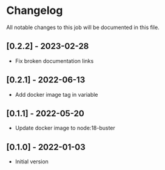 # Changelog
All notable changes to this job will be documented in this file.

## [0.2.2] - 2023-02-28
* Fix broken documentation links

## [0.2.1] - 2022-06-13
* Add docker image tag in variable 

## [0.1.1] - 2022-05-20
* Update docker image to node:18-buster

## [0.1.0] - 2022-01-03
* Initial version